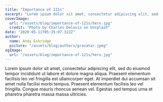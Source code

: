```yaml
---
title: "Importance of 121s"
excerpt: "Lorem ipsum dolor sit amet, consectetur adipiscing elit, sed do eiusmod tempor incididunt ut labore et dolore magna aliqua. Praesent elementum facilisis leo vel fringilla est ullamcorper eget. At imperdiet dui accumsan sit amet nulla facilisi morbi tempus."
coverImage:
  url: "/assets/blog/importance-of-121s/hero.jpg"
  credit: "Photo by Charles Deluvio on Unsplash"
date: "2020-05-11T05:35:07.322Z"
author:
  name: Andy Eskridge
  picture: "/assets/blog/authors/gravatar.jpeg"
ogImage:
  url: "/assets/blog/importance-of-121s/hero.jpg"
---
```


Lorem ipsum dolor sit amet, consectetur adipiscing elit, sed do eiusmod tempor incididunt ut labore et dolore magna aliqua. Praesent elementum facilisis leo vel fringilla est ullamcorper eget. At imperdiet dui accumsan sit amet nulla facilisi morbi tempus. Praesent elementum facilisis leo vel fringilla. Congue mauris rhoncus aenean vel. Egestas sed tempus urna et pharetra pharetra massa massa ultricies.
